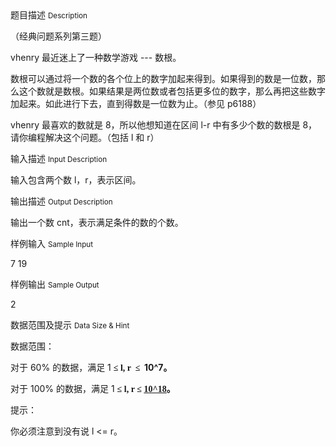 <div class="panel panel-default">
<div class="area-title">
<span>
题目描述
<small>Description</small>
</span></div>
<div class="panel-body">

<p><span style=""><span style="">（经典问题系列第三题）</span></span></p><p><span style="">vhenry 最近迷上了一种数学游戏 --- 数根。</span></p><p><span style="">数根可以通过将一个数的各个位上的数字加起来得到。如果得到的数是一位数，那么这个数就是数根。如果结果是两位数或者包括更多位的数字，那么再把这些数字加起来。如此进行下去，直到得数是一位数为止。（参见 p6188）</span></p><p><span style="">vhenry 最喜欢的数就是 8，所以他想知道在区间 l-r 中有多少个数的数根是 8，请你编程解决这个问题。（包括 l 和 r）</span><br></p>

</div>
</div>

<div class="panel panel-default">
<div class="area-title">
<span>
输入描述
<small>Input Description</small>
</span></div>
<div class="panel-body">
<p>输入包含两个数 l，r，表示区间。<br></p>

</div>
</div>
<div  class="panel panel-default">
<div class="area-title">
<span>
输出描述
<small>Output Description</small>
</span></div>
<div class="panel-body">

<p>输出一个数 cnt，表示满足条件的数的个数。</p>

</div>
</div>


<div class="panel panel-default">
<div class="area-title">
<span>
样例输入
<small>Sample Input</small>
</span></div>
<div class="panel-body">
<p>7 19<br></p>

</div>
</div>

<div class="panel panel-default">
<div class="area-title">
<span>
样例输出
<small>Sample Output</small>
</span></div>
<div class="panel-body">
<p>2</p>

</div>
</div>

<div class="panel panel-default">
<div class="area-title">
<span>
数据范围及提示
<small>Data Size & Hint</small>
</span></div>
<div class="panel-body">
<p>数据范围：</p><p>对于 60% 的数据，满足 <span style="">1 <strong style=""><span style=""><strong style=""><span style="font-family: Merriweather, serif;">≤ l, r</span></strong> <strong style=""> <strong style=""><span style=""><strong style=""><span style=""><strong style=""><span style=""><strong style=""><span style="font-family: Merriweather, serif;">≤</span></strong></span></strong>  10^7。</span></strong></span></strong></strong></span></strong></span></p><p><span style="">对于 100% 的数据，满足 1 <strong style=""><span style="font-family: Merriweather, serif;">≤ l, r <strong style=""><span style=""><strong style=""><span style=""><strong style=""><span style=""><strong style=""><span style="font-family: Merriweather, serif;">≤ </span></strong></span></strong></span></strong></span></strong></span></strong></span><span style=""><strong style=""><span style="text-decoration: underline; font-family: Merriweather, serif;"><strong style=""><span style=""><strong style=""><span style=""><strong style=""><span style=""><strong style=""><span style="text-decoration: underline; font-family: Merriweather, serif;">10^18</span></strong></span></strong></span></strong></span></strong></span></strong></span><span style=""><strong style=""><span style="font-family: Merriweather, serif;"><strong style=""><span style=""><strong style=""><span style=""><strong style=""><span style=""><strong style=""><span style="font-family: Merriweather, serif;">。</span></strong></span></strong></span></strong></span></strong></span></strong></span><br></p><p><span style="">提示：</span><br></p><p><span style=""><span style="">你必须注意到没有说 </span><span style="">l &lt;= r</span><span style="">。</span></span></p>
</div>
</div>